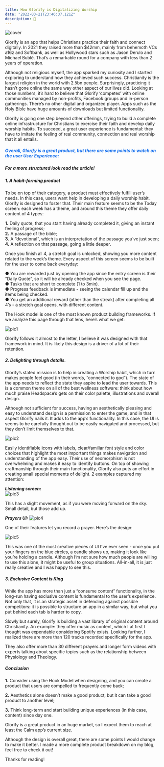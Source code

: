 ```yaml
---
title: How Glorify is Digitalizing Worship
date: "2022-03-21T23:46:37.121Z"
description: 🙏
---
```


![cover](./glorifybodyimages/glorifycover.jpg)

Glorify is an app that helps Christians practice their faith and connect digitally. In 2021 they raised more than $42mm, mainly from behemoth VCs a16z and Softbank, as well as Hollywood stars such as Jason Derulo and Michael Bublé. That’s a remarkable round for a company with less than 2 years of operation.

Although not religious myself, the app sparked my curiosity and I started exploring to understand how they achieved such success. Christianity is the largest religion in the world with 2.5bn people. Surprisingly, practicing it hasn’t gone online the same way other aspect of our lives did. Looking at those numbers, it’s hard to believe that Glorify ‘competes’ with online communities managed by non-profits, Facebook groups and in-person gatherings. There’s no other digital and organized player. Apps such as the Holy Bible have huge amounts of downloads but limited functionality. 

Glorify is going one step beyond other offerings, trying to build a complete online infrastructure for Christians to exercise their faith and develop daily worship habits. To succeed, a great user experience is fundamental: they have to imitate the feeling of real community, connection and real worship that it all entails.  
<h5><span style="color: #1871ed"> Overall, Glorify is a great product, but there are some points to watch on the user User Experience: </span></h5>

<Slider/>

##### For a more structured look read the article!

##### 1.  A habit-forming product

To be on top of their category, a product must effectively fulfill user’s needs. In this case, users want help in developing a daily worship habit. Glorify is designed to foster that.
Their main feature seems to be the Today screen: each week has a theme, and around this theme they offer daily content of 4 types:

**1.**  Daily quote, that you start having already completed it, giving an instant feeling of progress;  
**2.**  A passage of the bible;  
**3.**  A “devotional”, which is an interpretation of the passage you’ve just seen;  
**4.**  A reflection on that passage, going a little deeper.

Once you finish all 4, a stretch goal is unlocked, showing you more content related to the week’s theme. Every aspect of this screen seems to be built for the user to come back everyday:

● You are rewarded just by opening the app since the entry screen is their “Daily Quote”, so it will be already checked when you see the page.  
● Tasks that are short to complete (1 to 3min).  
● Progress feedback is immediate - seeing the calendar fill up and the items being checked.  
● You get an additional reward (other than the streak) after completing all 4’s - a stretch goal opens, with different content.

The Hook model is one of the most known product building frameworks. If we analyze this page through that lens, here’s what we get:

![pic1](./glorifybodyimages/1glorybody.png)

Glorify follows it almost to the letter, I believe it was designed with that framework in mind. It is likely this design is a driver of a lot of their retention.

##### 2. Delighting through details.

Glorify’s stated mission is to help in creating a Worship habit, which in turn makes people feel good (in their words, “connected to god”). The state of the app needs to reflect the state they aspire to lead the user towards. This is a common theme on all of the best wellness software: think about how much praise Headspace’s gets on their color palette, illustrations and overall design. 

Although not sufficient for success, having an aesthetically pleasing and easy to understand design is a permission to enter the game, and in that aspect Glorify nails it. It adds to the app’s functionality. In this case, the UI is seems to be carefully thought out to be easily navigated and processed, but they don’t limit themselves to that.

![pic2](./glorifybodyimages/2glorybody.png)

Easily identifiable icons with labels, clear/familiar font style and color choices that highlight the most important things makes navigation and understanding of the app easy. Their use of neomorphism is not overwhelming and makes it easy to identify buttons. On top of showing craftmanship through their main functionality, Glorify also puts an effort in creating small special moments of delight. 2 examples captured my attention:

***Listening screen:***  
![pic3](./glorifybodyimages/3glorybody.png)

This has a slight movement, as if you were moving forward on the sky. Small detail, but those add up.

***Prayers UI:***
![pic4](./glorifybodyimages/4glorybody.png)

One of their features let you record a prayer. Here’s the design:

![pic5](./glorifybodyimages/5glorybody.png)

This was one of the most creative pieces of UI I’ve ever seen - once you put your fingers on the blue circles, a candle shows up, making it look like you’re holding a candle. Although I’m not sure how much people are willing to use this alone, it might be useful to group situations. All-in-all, it is just really creative and I was happy to see this. 

##### 3. **Exclusive Content is King**

While the app has more than just a “consume content” functionality, in the long-run having exclusive content is fundamental to the user’s experience. Not only that, it is an strategic asset in defending against possible competitors: it is possible to structure an app in a similar way, but what you put behind each tab is harder to copy. 

Slowly but surely, Glorify is building a vast library of original content around Christianity. An example: they offer music as content, which I at first I thought was expendable considering Spotify exists. Looking further, I realized there are more than 120 tracks recorded specifically for the app. 

They also offer more than 30 different prayers and longer form videos with experts talking about specific topics such as the relationship between Physiology and Theology. 

##### **Conclusion**

**1.**  Consider using the Hook Model when designing, and you can create a product that users are compelled to frequently come back; 

**2.**  Aesthetics alone doesn’t make a good product, but it can take a good product to another level;

**3.**  Think long-term and start building unique experiences (in this case, content) since day one. 

Glorify is a great product in an huge market, so I expect them to reach at least the Calm app’s current size. 

Although the design is overall great, there are some points I would change to make it better. I made a more complete product breakdown on my blog, feel free to check it out!

Thanks for reading!

